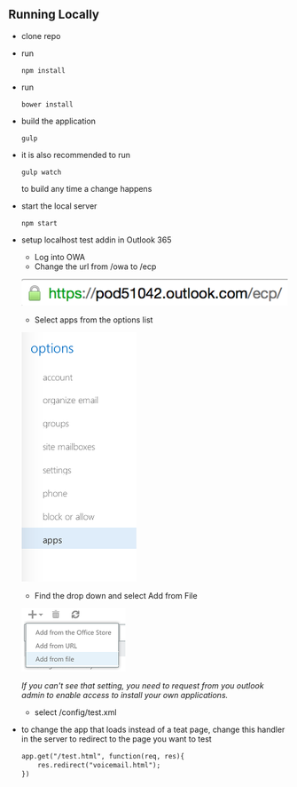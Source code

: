 Running Locally
---------------
* clone repo
* run
	```
	npm install
	```
* run
	```
	bower install
	```
* build the application
	```
	gulp
	```
* it is also recommended to run
	```
	gulp watch
	```
	to build any time a change happens
	
* start the local server
	```
	npm start
	```
* setup localhost test addin in Outlook 365
  * Log into OWA
  * Change the url from /owa to /ecp

  ![](src/web/images/setup/ecpurl.png)

  * Select apps from the options list

  ![](src/web/images/setup/apps.png)
  * Find the drop down and select Add from File

  ![](src/web/images/setup/addfromfile.png)

  _If you can't see that setting, you need to request from you outlook admin to enable access to install your own applications._

  * select /config/test.xml


* to change the app that loads instead of a teat page, change this handler in the server to redirect to the page you want to test
  ```
  app.get("/test.html", function(req, res){
      res.redirect("voicemail.html");
  })
  ```
